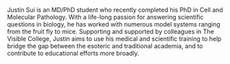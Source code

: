 Justin Sui is an MD/PhD student who recently completed his PhD in Cell and Molecular Pathology. With a life-long passion for answering scientific questions in biology, he has worked with numerous model systems ranging from the fruit fly to mice. Supporting and supported by colleagues in The Visible College, Justin aims to use his medical and scientific training to help bridge the gap between the esoteric and traditional academia, and to contribute to educational efforts more broadly.
